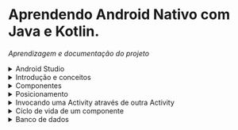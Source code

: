 # Aprendendo Android Nativo com Java e Kotlin.

*Aprendizagem e documentação do projeto*
<details>
 <summary>Android Studio</summary>
   
 - `Ctrl + F` Pesquisar uma palavra em um arquivo.
 - `Ctrl + N` Pesquisar classes
 - `Ctrl + Shift + F` Pesquisar uma palavra no projeto inteiro
 - `Alt + Shift + X` Fecha todas as abas
 - `Crlt + Shift + F12` Fecha todas as telas que não estão sendo usadas

 ## Adb connect
 Comandos para conectar o celular por wi-fi
 - 1- `cd C:/platform-tools`
 - 2- Comando para derrubar o server: `.\adb kill-server`
 - 3- Comando para levantar: `.\adb start-server`
 - 4- Comando para ver os dispositivos conectados: `.\adb devices`
 - 5- Comando para escolher a porta: `.\adb tcpip 5555`
 - 6- Comando para conectar: `.\adb connect ip_celular:5555`


 
   
</details>
<details>
 <summary>Introdução e conceitos</summary>

 # Introdução e conceitos básicos

 ## AndroidManifest
  - A Activity de entrada deve ser declarada nesse aquivo

 ## Diretórios
  - *res/drawable*: Pasta onde é guardada imagens que podem ser usadas no aplicativo
  - *res/mipmap* : Guarda ícones
  - *res/values* : Utils
 
 ## Montagem e exibição de uma tela

 ### Activity
  - Activity representa uma tela com  qual o usuário pode interagir
  - Uma classe genérica é criada e extende a classe Activity, dessa forma a classe recebe os métodos e propriedades de uma activity.
  - Toda classe que extende de Activity possui um arquivo xml onde será declarado os componentes.
  - O ciclo de vida de uma atividade inclui vários estados, como onCreate, onStart, onResume, onPause, onStop, onDestroy,
 
 ### View
  - O objeto View no Android é a base para a construção de qualquer elemento de interface do usuário.
  - Cada componente de UI, como botões, campos de texto, layouts, etc., são subclasses de View.
 
 ### Layout
  - Layouts são contêineres especiais que organizam outros elementos de interface do usuário (como botões, campos de texto, etc.) em uma determinada disposição na tela.
  - Alguns exemplos de layouts incluem LinearLayout, RelativeLayout, FrameLayout, ConstraintLayout,

 ### Método setContentView
  - Método da classe Activity que define o que será exibido na interface para o usuário de UI.
  - O método aceita em seu parâmetro um argumento que seja uma subclasse de View.

 ### R
  - Objeto que da acesso a arquivos de layout, strings, imagens, cores, estilos e outros tipos de recursos.
  - A classe R é dividida em várias subclasses internas, cada uma correspondendo a um tipo específico de recurso. Por exemplo, R.layout contém identificadores para todos os arquivos de layout, R.string e etc.

    
*EXEMPLO*
```java
public class MainActivity extends Activity {

  @Override
  protected void onCreate(@Nullable Bundle savedInstanceState) {
    super.onCreate(savedInstanceState);
    View view = new View(this);
    setContentView(R.layout.activity_main);
  }
}
```

 ## Namespace usados no arquivo xml
  - `xmlns:android`: Dar acesso a todos os atributos do sistema operacional do android.
  - `xmlns:tools`: Usado para acessar as ferramentas de design do Android Studio que podem ajudar a melhorar a aparência do layout no editor de layout, mas não afetam o layout em tempo de execução.
  - `xmlns:app`: Usado para acessar atributos personalizados que você definiu em seu aplicativo

 ## View Binding
  - View Binding é um recurso do Android que gera uma classe vinculada ao layout XML, permitindo acessar as views de forma segura e eficiente, sem findViewById().
  - Exemplo: Se o layout for activity_principal.xml, o ViewBinding gerará automaticamente a classe ActivityPrincipalBinding.
  - Uso: Os elementos do layout, como TextView, Button, etc., podem ser acessados diretamente como atributos da classe de binding.
  - https://www.alura.com.br/artigos/view-binding-android

 ## Interface Pacelable
  -  Permiti que objetos sejam passados entre Activities ou Fragments.
 
</details>

<details>
 <summary>Componentes</summary>

 # Componentes
  
   <details>
   <summary>Alert Dialog</summary>

   # Alert Dialog
   *Caixa de diálogo*
   - `AlertDialog.Builder`: Classe interna estática responsável por configurar a caixa de diálogo

   ### Forma curta
   - Útil quando não há necessidade de modificar o AlertDialog após a criação.

   ```java
    private void showAlertDialog() {
        AlertDialog.Builder builder = new AlertDialog.Builder(this);
        builder.setTitle("Confirmação");
        builder.setMessage("Deseja confirmar esta ação?");

        // Botão de Confirmar
        builder.setPositiveButton("Confirmar", (dialog, which) -> 
            Toast.makeText(this, "Confirmado!", Toast.LENGTH_SHORT).show()
        );

        // Botão de Cancelar
        builder.setNegativeButton("Cancelar", (dialog, which) -> dialog.dismiss());

        AlertDialog alertDialog = builder.create();
        alertDialog.show();
    }
   ```
   
   ### Forma completa
   - Precisa alterar dinamicamente o diálogo depois de criá-lo (ex.: habilitar/desabilitar botões)
   - Exemplo: Desativar o botão de confirmar até o usuário confirmar que leu os termos.
  
   ```java
     private void showAlertDialog() {
        AlertDialog.Builder builder = new AlertDialog.Builder(this);
        builder.setTitle("Termos de Uso");
        builder.setMessage("Você deve aceitar os termos antes de continuar.");

        // Criando um CheckBox programaticamente
        CheckBox checkBox = new CheckBox(this);
        checkBox.setText("Li e aceito os termos");

        // Criando um layout para adicionar o CheckBox ao diálogo
        LinearLayout layout = new LinearLayout(this);
        layout.setPadding(50, 20, 50, 20);
        layout.addView(checkBox);

        builder.setView(layout);

        // Criando o diálogo, mas ainda não exibindo
        AlertDialog alertDialog = builder.create();

        // Adicionando os botões
        builder.setPositiveButton("Confirmar", (dialog, which) -> 
            Toast.makeText(this, "Termos aceitos!", Toast.LENGTH_SHORT).show()
        );
        builder.setNegativeButton("Cancelar", (dialog, which) -> dialog.dismiss());

        // Exibindo o diálogo após adicionar os botões
        alertDialog = builder.show();

        // Obtendo o botão "Confirmar" e desativando inicialmente
        Button positiveButton = alertDialog.getButton(DialogInterface.BUTTON_POSITIVE);
        positiveButton.setEnabled(false);

        // Ativar o botão "Confirmar" somente se o usuário marcar o CheckBox
        checkBox.setOnCheckedChangeListener((buttonView, isChecked) -> 
            positiveButton.setEnabled(isChecked)
        );
    }
   ```

  ### Por que usar LinerLayout
  - Esse trecho é necessário porque o AlertDialog.Builder não possui suporte direto para adicionar um CheckBox no layout padrão do diálogo. Ele apenas permite definir título, mensagem e botões.
  - O método setView(View view) do AlertDialog.Builder permite definir um layout personalizado para o diálogo. No entanto, não podemos simplesmente passar um CheckBox diretamente. O Android exige que os componentes sejam organizados dentro de um container, como LinearLayout.

 
  </details>
  
  <details>
   <summary>Containers</summary>
   
   # Containers
   - Assim como os Layouts, os Containers também foram feitos para comportar outras views.
   
  <details>
   <summary>RecyclerView</summary>

   # RecyclerView
   - É um tipo de ViewGroup usado para comportar `Views` no formato de lista.
   - Comporta listas horizontais e verticais.

   ## Exibição de itens dinâmicos com RecyclerView
   - `tools:listitem="@layout/produto_item"`: Atributo que recebe a View que será renderizada

   ### Classe Adapter
   ```java
   package projeto.piloto.orgs.ui.recyclerview.adapter;

   import android.content.Context;
   import android.view.LayoutInflater;
   import android.view.View;
   import android.view.ViewGroup;
   import android.widget.TextView;

   import androidx.annotation.NonNull;
   import androidx.recyclerview.widget.RecyclerView;

   import java.util.List;

   import projeto.piloto.orgs.R;
   import projeto.piloto.orgs.model.Produto;

   public class ListaProdutosAdapter extends RecyclerView.Adapter<ListaProdutosAdapter.ViewHolder> {

     private Context context;
     private List<Produto> produtos;

     public ListaProdutosAdapter(Context context, List<Produto> produtos) {
     this.context = context;
     this.produtos = produtos;
   }

   @NonNull
   @Override
   public ViewHolder onCreateViewHolder(@NonNull ViewGroup parent, int viewType) {
     LayoutInflater layoutInflater = LayoutInflater.from(this.context);
     View view = layoutInflater.inflate(R.layout.produto_item, parent, false);
     return new ViewHolder(view);
   }

   @Override
   public void onBindViewHolder(@NonNull ListaProdutosAdapter.ViewHolder holder, int position) {
     Produto produto = produtos.get(position);
     holder.vincula(produto);
   }

   @Override
   public int getItemCount() {
     return produtos.size();
   }

   public class ViewHolder extends RecyclerView.ViewHolder {
     private TextView nome;
     private TextView descricao;
     private TextView preco;

     public ViewHolder(@NonNull View itemView) {
       super(itemView);
       nome = itemView.findViewById(R.id.nome);
       descricao = itemView.findViewById(R.id.descricao);
       preco = itemView.findViewById(R.id.preco);
     }

    public void vincula(Produto produto) {
       nome.setText(produto.getNome());
       descricao.setText(produto.getDescricao());
       preco.setText(produto.getPreco().toString());
     }
    }
   }

   ```
   
   ### ViewHolder 
   - ViewHolderé uma classe que contém referências para as views que compõem cada item de uma lista.Exemplo, uma lista de cards onde cada card possui três textos.Cada card será uma instância de ViewHolder e os texto serão seus atributos.

   *EXEMPLO*
   - O construtor da classe atribui as propriedades da classe aos id's do `xml` correspondentes aos TextViews
   - O método vincula é chamado no método onBindViewHolder e recebe um produto, esse produto é do tipo ViewHolder.Após isso o método atribui os valores das propriedade Produto as propriedades da classe ViewHolder
   ```java
   class ViewHolder extends RecyclerView.ViewHolder {
        private TextView nome;
        private TextView descricao;
        private TextView valor;

        public ViewHolder(@NonNull View itemView) {
            super(itemView);
            nome = itemView.findViewById(R.id.nome);
            descricao = itemView.findViewById(R.id.descricao);
            valor = itemView.findViewById(R.id.preco);
        }

        public void vincula(Produto produto) {
            nome.setText(produto.getNome());
            descricao.setText(produto.getDescricao());
            valor.setText(produto.getValor().toPlainString());
        }
    }
   ```

   ### Método onCreateViewHolder
   - Este método é chamado internamente por RecyclerView para criar um novo ViewHolder que precisa ser representado na tela.
   - O método aceita dois parâmetros, uma ViewGroup e a vista.

   *Inflando Layouts*
   - primeiro, uma variavel do tipo LayoutInflater é instânciada com um contexto escolhido
   - O método `inflate` retorna uma View com base em um contexto
   - contexto pode ser uma classe que extende de activity onde é executada a lógica de um layout xml
   - A classe LayoutInflater da a possibilidade de retornar qualquer view com base em qualquer contexto
   
   ```java
    @NonNull
    @Override
    public ViewHolder onCreateViewHolder(@NonNull ViewGroup parent, int viewType) {
	LayoutInflater inflater = LayoutInflater.from(contexto);
	View view = inflater.inflate(R.layout.produto_item, parent, false);
        return new ViewHolder(view);
    }
   ```

   ### Método onBindViewHolder
   - O método recebe um Produto e chama o método vincula que atribui os valores do Produto as propriedades do ViewHolder.

   ```java
    @Override
    public void onBindViewHolder(@NonNull ListaProdutosAdapter.ViewHolder holder, int position) {
      Produto produto = produtos.get(position);
      holder.vincula(produto);
    }

   ```
   ### MainActivity
   - O LinearLayoutManager é um tipo de LayoutManager que posiciona os itens em uma lista vertical ou horizontal.
   - Quando você cria uma nova instância de LinearLayoutManager, você precisa passar um Context
   - Sem um LayoutManager, o RecyclerView não saberia como organizar e exibir os itens.
   - O layoutManager também pode ser declarado no activity_main na tag do RecyclerView `app:layoutManager="androidx.recyclerview.widget.LinearLayoutManager"`
   
   ```java
   package projeto.piloto.orgs.ui.activity;

     import android.app.Activity;
     import android.os.Bundle;
     import android.view.View;

     import androidx.annotation.Nullable;
     import androidx.recyclerview.widget.LinearLayoutManager;
     import androidx.recyclerview.widget.RecyclerView;

     import java.math.BigDecimal;
     import java.util.ArrayList;
     import java.util.List;

     import projeto.piloto.orgs.R;
      import projeto.piloto.orgs.model.Produto;
     import projeto.piloto.orgs.ui.recyclerview.adapter.ListaProdutosAdapter;

     public class MainActivity extends Activity {

     @Override
     protected void onCreate(@Nullable Bundle savedInstanceState) {
       super.onCreate(savedInstanceState);
       setContentView(R.layout.activity_main);

       RecyclerView recyclerView = findViewById(R.id.recyclerView);

       List<Produto> adapter = new ArrayList<>();
       adapter.add(new Produto("Arroz", "Arroz da marca A", BigDecimal.valueOf(10.00)));
       adapter.add(new Produto("Macarrão 2", "Macarrão da marca B", BigDecimal.valueOf(20.0)));
       adapter.add(new Produto("Leite", "Leite da marca Z", BigDecimal.valueOf(30.0)));
       adapter.add(new Produto("Ovos", "Ovos 20 unidades", BigDecimal.valueOf(40.0)));

       ListaProdutosAdapter listaProdutosAdapter = new ListaProdutosAdapter(this, adapter);  // instancia o adapter
       recyclerView.setAdapter(listaProdutosAdapter);  // seta o adapter no recyclerView atraves do setAdapter

       recyclerView.setLayoutManager(new LinearLayoutManager(this));
     }
   }

   ```
   
 
   
  </details>

  ## RecyclerView X ScrollView
   - `RecyclerView:` Usado para exibir uma lista grande e dinâmica de itens.
   - `ScrollView:` Usado para que o usuário role através de um layout simples que não muda.
     
  </details>
  
  <details> 
  <summary>ViewGroups</summary>

   # ViewGroups
   - É um tipo de `View` feita para comportar outras views, como textos, botões, imagens e etc.

   
  </details>
   
   
</details>

<details>
 <summary>Posicionamento</summary>

 # Posicionamento
 - `match_parent:` Faz com que a `View` ocupe todo o espaço disponível do seu elemento pai NÃO respeitando as restrições do `ConstraintLayout`
 - `wrap_content:` Faz com que a `View` seja grande o suficiente para acomodar seu conteúdo.
 - `match_constraint ou 0dp:` Faz com que a `View` ocupe todo o espaço disponível do seu elemento pai respeitando as restrições do `ConstraintLayout`
</details>

<details>
 <summary>Invocando uma Activity através de outra Activity</summary>

 ## Método setOnClickListener
  - setOnClickListener adiciona um evento de click em uma view.
  - Em seu parâmetro, o método recebe uma classe anônima que da acesso ao método onClick
  - O objeto Intent é usado para transmitir informações entre componentes
  - `Intent intent = new Intent(ondeEstou, paraOndeIrei);`

 ```java
 View floatingActionButton = findViewById(R.id.floatingActionButton);

 floatingActionButton.setOnClickListener(new View.OnClickListener() {
  @Override
  public void onClick(View v) {
    Intent intent = new Intent(MainActivity.this, FormularioProdutoActivity.class);
    startActivity(intent);
  }
});
 ```
 
</details>

<details>
 <summary>Cíclo de vida de um componente</summary>

  - `onCretate` : Chamado apenas uma vez
  - `onResume` : chamado todas as vezes que a tela está em execução
 
 ![Captura de tela de 2024-06-30 15-39-34](https://github.com/AthosGustavo/aplicativo-orgs/assets/112649935/7f061366-87a5-4581-b6cd-47bdc45e02ba)

 ![lifecycle-1](https://github.com/AthosGustavo/aplicativo-orgs/assets/112649935/de498277-2d29-490f-a290-0022bdc8b3af)
 
</details>

<details>
 <summary>Banco de dados</summary>

  # Banco de dados

  ## Room
  - https://developer.android.com/training/data-storage/room?hl=pt-br#java
</details>






